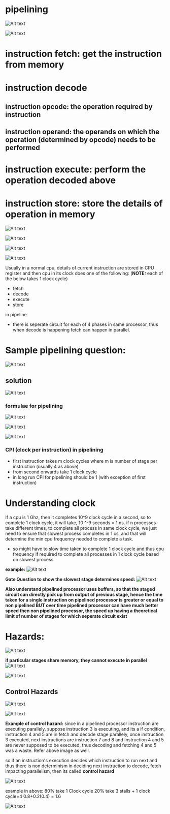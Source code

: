 # pipelining

![Alt text](image-81.png)


![Alt text](image-82.png)

# instruction fetch:  get the instruction from memory

# instruction decode
## instruction opcode: the operation required by instruction
## instruction operand: the operands on which the operation (determined by opcode) needs to be performed

# instruction execute: perform the operation decoded above

# instruction store: store the details of operation in memory


![Alt text](image-83.png)

![Alt text](image-84.png)

![Alt text](image-85.png)

![Alt text](image-86.png)

Usually in a normal cpu, details of current instruction are stored in CPU register and then cpu in its clock does one of the following:
(**NOTE:** each of the below takes 1 clock cycle)
- fetch
- decode
- execute
- store

in pipeline 
- there is seperate circuit for each of 4 phases in same processor, thus when decode is happening fetch can happen in parallel.


# Sample pipelining question:


![Alt text](image-89.png)

## solution

![Alt text](image-90.png)

### formulae for pipelining

![Alt text](image-91.png)

![Alt text](image-92.png)

![Alt text](image-93.png)

### CPI (clock per instruction) in pipelining
 - first instruction takes m clock cycles where m is number of stage per instruction (usually 4 as above)
 - from second onwards take 1 clock cycle
 - in long run CPI for pipelining should be 1 (with exception of first instruction)


# Understanding clock

If a cpu is 1 Ghz, then it completes 10^9 clock cycle in a second, so to complete 1 clock cycle, it will take, 10 ^-9 seconds = 1 ns.
if n processes take different times, to complete all process in same clock cycle, we just need to ensure that slowest process completes in 1 cs, and that will determine the min cpu frequency needed to complete a task.

- so might have to slow time taken to complete 1 clock cycle and thus cpu frequency if required to complete all processes in 1 clock cycle based on slowest process

**example:** 
![Alt text](image-99.png)

**Gate Question to show the slowest stage determines speed:**
![Alt text](image-102.png)

**Also understand pipelined processor uses buffers, so that the staged circuit can directly pick up from output of previous stage, hence the time taken for a single instruction on pipelined processor is greater or equal to non pipelined BUT over time pipelined processor can have much better speed then non pipelined processor, the speed up having a theoretical limit of number of stages for which seperate circuit exist**

# Hazards:

![Alt text](image-113.png)


**if particular stages share memory, they cannot execute in parallel**
![Alt text](image-114.png)

![Alt text](image-115.png)

## Control Hazards

![Alt text](image-116.png)


![Alt text](image-117.png)

**Example of control hazard:** since in a pipelined processor instruction are executing parallely, suppose instruction 3 is executing, and its a if condition, instruction 4 and 5 are in fetch and decode stage parallely, once instruction 3 executed, next instructions are instruction 7 and 8 and Instruction 4 and 5 are never supposed to be executed, thus decoding and fetching 4 and 5 was a waste.
Refer above image as well.

so if an instruction's execution decides which instruction to run next and thus there is non determinism in deciding next instruction to decode, fetch impacting parallelism, then its called **control hazard**

![Alt text](image-118.png)

example in above: 80% take 1 Clock cycle
20% take 3 stalls + 1 clock cycle=4
0.8+0.2(0.4) = 1.6


![Alt text](image-119.png)
